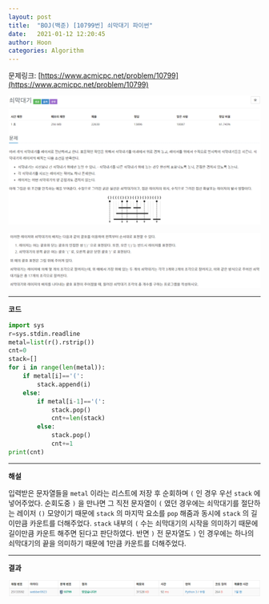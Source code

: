 ```yaml
---
layout: post
title:  "BOJ(백준) [10799번] 쇠막대기 파이썬"
date:   2021-01-12 12:20:45
author: Hoon
categories: Algorithm
---
```


문제링크: [https://www.acmicpc.net/problem/10799](https://www.acmicpc.net/problem/10799)

![쇠막대기문제1.PNG](https://github.com/hoon-923/hoon-923.github.io/blob/master/_images/%EC%87%A0%EB%A7%89%EB%8C%80%EA%B8%B0%EB%AC%B8%EC%A0%9C1.PNG?raw=true)

![쇠막대기문제2.PNG](https://github.com/hoon-923/hoon-923.github.io/blob/master/_images/%EC%87%A0%EB%A7%89%EB%8C%80%EA%B8%B0%EB%AC%B8%EC%A0%9C2.PNG?raw=true)

----

**코드**

~~~python
import sys
r=sys.stdin.readline
metal=list(r().rstrip())
cnt=0
stack=[]
for i in range(len(metal)):
	if metal[i]=='(':
		stack.append(i)
	else:
		if metal[i-1]=='(':
			stack.pop()
			cnt+=len(stack)
		else:
			stack.pop()
			cnt+=1
print(cnt)
~~~

----

**해설**

입력받은 문자열들을 `metal` 이라는 리스트에 저장 후 순회하며 `(` 인 경우 우선 `stack` 에 넣어주었다. 순회도중 `)` 을 만나면 그 직전 문자열이 `(` 였던 경우에는 쇠막대기를 절단하는 레이저 `()` 모양이기 때문에 `stack` 의 마지막 요소를 `pop` 해줌과 동시에 `stack` 의 길이만큼 카운트를 더해주었다. `stack` 내부의 `(` 수는 쇠막대기의 시작을 의미하기 때문에 길이만큼 카운트 해주면 된다고 판단하였다. 반면 `)` 전 문자열도 `)` 인 경우에는 하나의 쇠막대기의 끝을 의미하기 때문에 1만큼 카운트를 더해주었다.

----

**결과**

![쇠막대기결과.PNG](https://github.com/hoon-923/hoon-923.github.io/blob/master/_images/%EC%87%A0%EB%A7%89%EB%8C%80%EA%B8%B0%EA%B2%B0%EA%B3%BC.PNG?raw=true)

